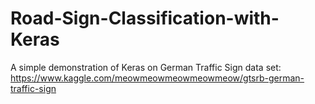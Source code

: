 # Road-Sign-Classification-with-Keras
A simple demonstration of Keras on German Traffic Sign data set: https://www.kaggle.com/meowmeowmeowmeowmeow/gtsrb-german-traffic-sign
